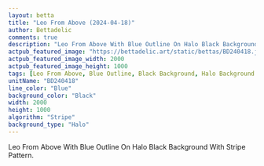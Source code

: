```yaml
---
layout: betta
title: "Leo From Above (2024-04-18)"
author: Bettadelic
comments: true
description: "Leo From Above With Blue Outline On Halo Black Background With Stripe Pattern."
actpub_featured_image: "https://bettadelic.art/static/bettas/BD240418.jpg"
actpub_featured_image_width: 2000
actpub_featured_image_height: 1000
tags: [Leo From Above, Blue Outline, Black Background, Halo Background Pattern, Stripe Pattern, April 2024]
unitName: "BD240418"
line_color: "Blue"
background_color: "Black"
width: 2000
height: 1000
algorithm: "Stripe"
background_type: "Halo"
---
```


Leo From Above With Blue Outline On Halo Black Background With Stripe Pattern.
